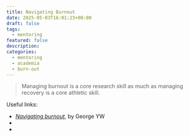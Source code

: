 ```yaml
---
title: Navigating Burnout
date: 2025-05-03T16:01:23+08:00
draft: false
tags:
  - mentoring
featured: false
description: 
categories:
  - mentoring
  - academia
  - burn-out
---
```

> Managing burnout is a core research skill as much as managing recovery is a core athletic skill.


Useful links:
- [_Navigating burnout_](https://www.lesswrong.com/posts/n27jK9PJNJMrTgYFT/untitled-draft-wq43), by George YW
- 
- 